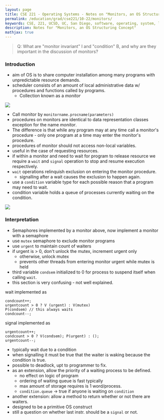 ```yaml
---
layout: page
title: CSE 221 - Operating Systems - Notes on "Monitors, an OS Structuring Concept"
permalink: /education/grad/cse221/10-22/monitors/
keywords: CSE, 221, UCSD, UC, San Diego, software, operating, system, linux, C, rust, memory, OS, sync, monitor, java, semaphore, lock, mutex
description: Notes for "Monitors, an OS Structuring Concept"
mathjax: true
---
```


> Q: What are "monitor invariant" I and "condition" B, and why are they
> important in the discussion of monitors?



### Introduction

- aim of OS is to share computer installation among many programs with
  unpredictable resource demands.
- scheduler consists of an amount of local administrative data w/ procedures and functions called by programs.
    - Collection known as a _monitor_

![](../2020-10-21-09-47-09.png)

- Call monitor by `monitorname.procname(parameters)`
- procedures on monitors are identical to data representation classes
  exception for the name _monitor_.
- The difference is that while any program may at any time call a monitor's
  procedure - only one program at a time may enter the monitor's procedure.
- procedures of monitor should not access non-local variables.
- useful in the case of requesting resources.
- if within a monitor and need to wait for program to release resource we
  require a `wait` and `signal` operation to stop and resume execution
  respectively.
- `wait` operations relinquish exclusion on entering the monitor procedure.
    - signalling after a wait causes the exclusion to happen again.
- use a `condition` variable type for each possible reason that a program may
  need to wait.
- condition variable holds a queue of processes currently waiting on the
  condition.

![](../2020-10-21-10-05-05.png)

### Interpretation

- Semaphores implemented by a monitor above, now implement a monitor with a
  semaphore
- use `mutex` semaphore to exclude monitor programs
- use `urgent` to maintain count of waiters
- if urgent is > 0, don't unlock the mutex, increment urgent only
    - otherwise, unlock mutex
    - prevents other threads from entering monitor urgent while mutex is held
- third variable `condsem` initialized to 0 for process to suspend itself when
calling `wait`.
- this section is very confusing - not well explained.

wait implemented as

```
condcount++;
urgentcount > 0 ? V (urgent) : V(mutex)
P(condsem) // this always waits
condcount--;
```

signal implemented as

```
urgentcount++;
condcount > 0 ? V(condsem); P(urgent) : ();
urgentcount--;
```

- typically wait due to a condition
- when signalling it must be true that the waiter is waking because the
  condition is true.
- possible to deadlock, upt to programmer to fix.
- as an extension, allow the priority of a waiting process to be defined.
    - no effect on logic of program
    - ordering of waiting queue is fast typically
    - max amount of storage requires is 1 word/process.
    - `condition.queue` -> true if anyone is waiting on `condition`
- another extension: allow a method to return whether or not there are waiters.
- designed to be a primitive OS construct
- still a question on whether last instr. should be a `signal` or not.